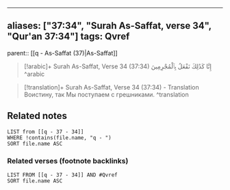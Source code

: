 
---
aliases: ["37:34", "Surah As-Saffat, verse 34", "Qur'an 37:34"]
tags: Qvref
---

parent:: [[q - As-Saffat (37)|As-Saffat]]

> [!arabic]+ Surah As-Saffat, Verse 34 (37:34)
> <span class="quran-arabic">إِنَّا كَذَٰلِكَ نَفْعَلُ بِٱلْمُجْرِمِينَ</span>
^arabic

> [!translation]+ Surah As-Saffat, Verse 34 (37:34) - Translation
> Воистину, так Мы поступаем с грешниками.
^translation



## Related notes
```dataview
LIST from [[q - 37 - 34]]
WHERE !contains(file.name, "q - ")
SORT file.name ASC
```

### Related verses (footnote backlinks)
```dataview
LIST FROM [[q - 37 - 34]] AND #Qvref
SORT file.name ASC
```


